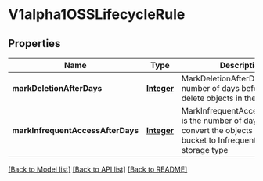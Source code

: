 # V1alpha1OSSLifecycleRule
## Properties

Name | Type | Description | Notes
------------ | ------------- | ------------- | -------------
**markDeletionAfterDays** | [**Integer**](integer.md) | MarkDeletionAfterDays is the number of days before we delete objects in the bucket | [optional] [default to null]
**markInfrequentAccessAfterDays** | [**Integer**](integer.md) | MarkInfrequentAccessAfterDays is the number of days before we convert the objects in the bucket to Infrequent Access (IA) storage type | [optional] [default to null]

[[Back to Model list]](../README.md#documentation-for-models) [[Back to API list]](../README.md#documentation-for-api-endpoints) [[Back to README]](../README.md)

